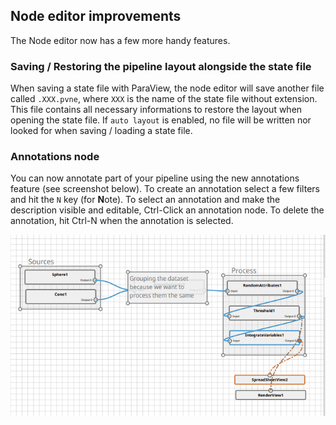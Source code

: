 ## Node editor improvements

The Node editor now has a few more handy features.

### Saving / Restoring the pipeline layout alongside the state file

When saving a state file with ParaView, the node editor will save another file called `.XXX.pvne`, where `XXX` is the name of the state file without extension.
This file contains all necessary informations to restore the layout when opening the state file.
If `auto layout` is enabled, no file will be written nor looked for when saving / loading a state file.

### Annotations node

You can now annotate part of your pipeline using the new annotations feature (see screenshot below).
To create an annotation select a few filters and hit the `N` key (for **N**ote).
To select an annotation and make the description visible and editable, Ctrl-Click an annotation node.
To delete the annotation, hit Ctrl-N when the annotation is selected.

![node editor annotation example](node-editor-annotation.png)
